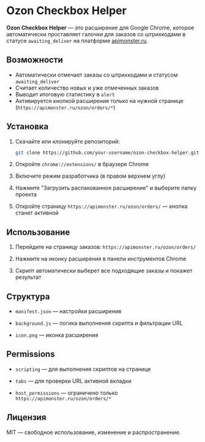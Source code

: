 # Ozon Checkbox Helper

**Ozon Checkbox Helper** — это расширение для Google Chrome, которое автоматически проставляет галочки для заказов со штрихкодами в статусе `awaiting_deliver` на платформе [apimonster.ru](https://apimonster.ru).

## Возможности

- Автоматически отмечает заказы со штрихкодами и статусом `awaiting_deliver`
- Считает количество новых и уже отмеченных заказов
- Выводит итоговую статистику в `alert`
- Активируется кнопкой расширения только на нужной странице (`https://apimonster.ru/ozon/orders/*`)

## Установка

1. Скачайте или клонируйте репозиторий:
   ```bash
   git clone https://github.com/your-username/ozon-checkbox-helper.git
   ```

2. Откройте `chrome://extensions/` в браузере Chrome

3. Включите режим разработчика (в правом верхнем углу)

4. Нажмите "Загрузить распакованное расширение" и выберите папку проекта

5. Откройте страницу `https://apimonster.ru/ozon/orders/` — кнопка станет активной

## Использование

1. Перейдите на страницу заказов: `https://apimonster.ru/ozon/orders/`

2. Нажмите на иконку расширения в панели инструментов Chrome

3. Скрипт автоматически выберет все подходящие заказы и покажет результат

## Структура

- `manifest.json` — настройки расширения

- `background.js` — логика выполнения скрипта и фильтрации URL

- `icon.png` — иконка расширения

## Permissions

- `scripting` — для выполнения скриптов на странице

- `tabs` — для проверки URL активной вкладки

- `host_permissions` — ограничено только `https://apimonster.ru/ozon/orders/*`

## Лицензия

MIT — свободное использование, изменение и распространение.
